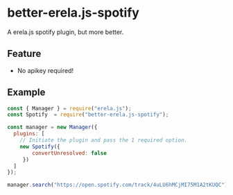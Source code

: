 # better-erela.js-spotify
 A erela.js spotify plugin, but more better.
## Feature
 - No apikey required!
 
## Example
```js
const { Manager } = require("erela.js");
const Spotify  = require("better-erela.js-spotify");

const manager = new Manager({
  plugins: [
    // Initiate the plugin and pass the 1 required option.
    new Spotify({
        convertUnresolved: false
     })
  ]
});

manager.search("https://open.spotify.com/track/4uLU6hMCjMI75M1A2tKUQC");
```